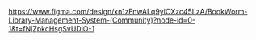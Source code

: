 https://www.figma.com/design/xn1zFnwALq9ylOXzc45LzA/BookWorm-Library-Management-System-(Community)?node-id=0-1&t=fNjZpkcHsgSvUDiO-1
